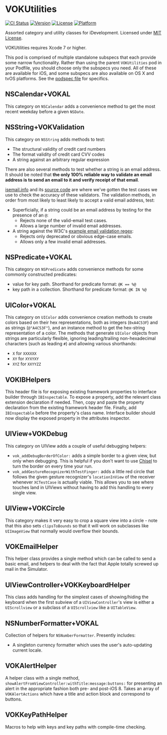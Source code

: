 # VOKUtilities

[![CI Status](https://travis-ci.org/vokal/VOKUtilities.svg?branch=master)](https://travis-ci.org/vokal/VOKUtilities)
[![Version](https://img.shields.io/cocoapods/v/VOKUtilities.svg?style=flat)](http://cocoadocs.org/docsets/VOKUtilities)
[![License](https://img.shields.io/cocoapods/l/VOKUtilities.svg?style=flat)](http://cocoadocs.org/docsets/VOKUtilities)
[![Platform](https://img.shields.io/cocoapods/p/VOKUtilities.svg?style=flat)](http://cocoadocs.org/docsets/VOKUtilities)

Assorted category and utility classes for iDevelopment.  Licensed under [MIT License](LICENSE).

VOKUtilities requires Xcode 7 or higher.

This pod is comprised of multiple standalone subspecs that each provide some narrow functionality. Rather than using the parent `VOKUtilities` pod in your Podfile, you should choose only the subspecs you need. All of these are available for iOS, and some subspecs are also available on OS X and tvOS platforms.  See the [podspec file](VOKUtilities.podspec) for specifics.

## NSCalendar+VOKAL
This category on `NSCalendar` adds a convenience method to get the most recent weekday before a given `NSDate`.

## NSString+VOKValidation
This category on `NSString` adds methods to test:

- The structural validity of credit card numbers 
- The format validity of credit card CVV codes
- A string against an arbitrary regular expression 

There are also several methods to test whether a string is an email address. It should be noted that **the only 100% reliable way to validate an email address is to send an email to it and verify receipt of that email**. 

[isemail.info](http://isemail.info/) and its [source code](https://github.com/dominicsayers/isemail) are where we've gotten the test cases we use to check the accuracy of these validators. The validation methods, in order from most likely to least likely to accept a valid email address, test: 

- Superficially, if a string could be an email address by testing for the presence of an `@`: 
	- Rejects none of the valid-email test cases.
	- Allows a large number of invalid email addresses.
- A string against the W3C's [example email validation regex](http://www.w3.org/TR/html-markup/input.email.html): 
	- Rejects only deprecated or obvious edge-case emails. 	
	- Allows only a few invalid email addresses.

## NSPredicate+VOKAL
This category on `NSPredicate` adds convenience methods for some commonly constructed predicates: 
- value for key path. Shorthand for predicate format: `@K == %@`
- key path in a collection. Shorthand for predicate format: `@K IN %@`

## UIColor+VOKAL
This category on `UIColor` adds convenience creation methods to create colors based on their hex representations, both as integers (`0xA4C53F`) and as strings (`@"A4C53F"`), and an instance method to get the hex-string representation of a color.  The methods that generate `UIColor` objects from strings are particularly flexible, ignoring leading/trailing non-hexadecimal characters (such as leading `#`) and allowing various shorthands:
- `X` for `XXXXXX`
- `XY` for `XYXYXY`
- `XYZ` for `XXYYZZ`

## VOKIBHelpers
This header file is for exposing existing framework properties to interface builder through `IBInspectable`. To expose a property, add the relevant class extension declaration if needed. Then, copy and paste the property declaration from the existing framework header file. Finally, add `IBInspectable` before the property's class name. Interface builder should now display the exposed property in the attributes inspector.

## UIView+VOKDebug
This category on UIView adds a couple of useful debugging helpers:

- `vok_addDebugBorderOfColor:` adds a simple border to a given view, but only when debugging. This is helpful if you don't want to use [Chisel](https://github.com/facebook/chisel) to turn the border on every time your run. 
- `vok_addGestureRecognizerWithTestFinger:` adds a little red circle that follows the given gesture recognizer's `locationInView` of the receiver whenever `XCTestCase` is actually viable. This allows you to see where touches land in UIViews without having to add this handling to every single view. 

## UIView+VOKCircle

This category makes it very easy to crop a square view into a circle - note that this also sets `clipsToBounds` so that it will work on subclasses like `UIImageView` that normally would overflow their bounds. 

## VOKEmailHelper

This helper class provides a single method which can be called to send a basic email, and helpers to deal with the fact that Apple totally screwed up mail in the Simulator.

## UIViewController+VOKKeyboardHelper

This class adds handling for the simplest cases of showing/hiding the keyboard when the first subview of a `UIViewController`'s view is either a `UIScrollview` or a subclass of a `UIScrollview` like a `UITableView`. 

## NSNumberFormatter+VOKAL

Collection of helpers for `NSNumberFormatter`. Presently includes: 

- A singleton currency formatter which uses the user's auto-updating current locale. 

## VOKAlertHelper

A helper class with a single method, `showAlertFromViewController:withTitle:message:buttons:` for presenting an alert in the appropriate fashion both pre- and post-iOS 8. Takes an array of `VOKAlertActions` which have a title and action block and correspond to buttons.

## VOKKeyPathHelper

Macros to help with keys and key paths with compile-time checking.
